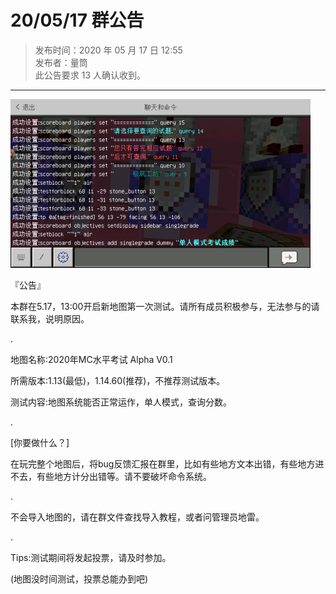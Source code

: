 # 20/05/17 群公告

> 发布时间：2020 年 05 月 17 日 12:55  
  发布者：量筒  
  此公告要求 13 人确认收到。

---

![公告图片](../../assets/anno/20051701.jpg)

『公告』

本群在5.17，13:00开启新地图第一次测试。请所有成员积极参与，无法参与的请联系我，说明原因。

.

地图名称:2020年MC水平考试 Alpha V0.1

所需版本:1.13(最低)，1.14.60(推荐)，不推荐测试版本。

测试内容:地图系统能否正常运作，单人模式，查询分数。

.

[你要做什么？]

在玩完整个地图后，将bug反馈汇报在群里，比如有些地方文本出错，有些地方进不去，有些地方计分出错等。请不要破坏命令系统。

.

不会导入地图的，请在群文件查找导入教程，或者问管理员地雷。

.

Tips:测试期间将发起投票，请及时参加。

(地图没时间测试，投票总能办到吧)
